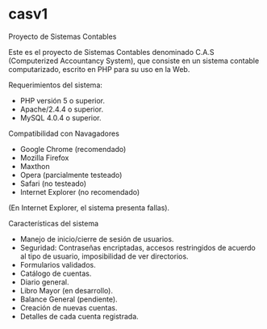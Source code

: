 casv1
=====

Proyecto de Sistemas Contables

Este es el proyecto de Sistemas Contables denominado C.A.S (Computerized Accountancy System), que consiste en un sistema
contable computarizado, escrito en PHP para su uso en la Web.


Requerimientos del sistema:

* PHP versión 5 o superior.
* Apache/2.4.4 o superior.
* MySQL 4.0.4 o superior.


Compatibilidad con Navagadores

* Google Chrome (recomendado)
* Mozilla Firefox
* Maxthon
* Opera (parcialmente testeado)
* Safari (no testeado)
* Internet Explorer (no recomendado)

(En Internet Explorer, el sistema presenta fallas).


Características del sistema

* Manejo de inicio/cierre de sesión de usuarios.
* Seguridad: Contraseñas encriptadas, accesos restringidos de acuerdo al tipo de usuario, imposibilidad de ver 
  directorios.
* Formularios validados.
* Catálogo de cuentas.
* Diario general.
* Libro Mayor (en desarrollo).
* Balance General (pendiente).
* Creación de nuevas cuentas.
* Detalles de cada cuenta registrada.
